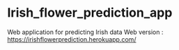 # Irish_flower_prediction_app
Web application for predicting Irish data
Web version :  https://irishflowerprediction.herokuapp.com/
